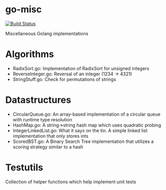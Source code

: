 go-misc
=======

[![Build Status](https://travis-ci.org/asp2insp/go-misc.svg?branch=master)](https://travis-ci.org/asp2insp/go-misc)

Miscellaneous Golang implementations

Algorithms
==========

 * RadixSort.go: Implementation of RadixSort for unsigned integers
 * ReverseInteger.go: Reversal of an integer (1234 -> 4321)
 * StringStuff.go: Check for permutations of strings

Datastructures
==============

 * CircularQueue.go: An array-based implementation of a circular queue with runtime type resolution
 * HashMap.go: A string->string hash map which uses quadratic probing
 * IntegerLinkedList.go: What it says on the tin. A simple linked list implementation that only stores ints
 * ScoredBST.go: A Binary Search Tree implementation that utilizes a scoring strategy similar to a hash

Testutils
=========

Collection of helper functions which help implement unit tests
